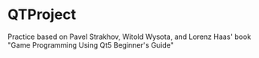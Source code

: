 # QTProject

Practice based on Pavel Strakhov, Witold Wysota, and Lorenz Haas' book "Game Programming Using Qt5 Beginner's Guide"
